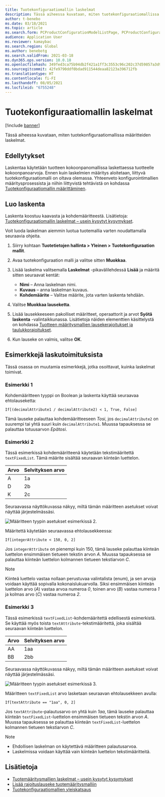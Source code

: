 ```yaml
---
title: Tuotekonfiguraatiomallin laskelmat
description: Tässä aiheessa kuvataan, miten tuotekonfiguraatiomallissa määritteiden laskelmat
author: t-benebo
ms.date: 03/18/2021
ms.topic: article
ms.search.form: PCProductConfigurationModelListPage, PCProductConfigurationModelDetails
audience: Application User
ms.reviewer: kamaybac
ms.search.region: Global
ms.author: benebotg
ms.search.validFrom: 2021-03-18
ms.dyn365.ops.version: 10.0.18
ms.openlocfilehash: 349fed3ca75b94db2f421a1ff3c3553c96c202c37d59857a3d973f3de8f995ad
ms.sourcegitcommit: 42fe9790ddf0bdad911544deaa82123a396712fb
ms.translationtype: HT
ms.contentlocale: fi-FI
ms.lasthandoff: 08/05/2021
ms.locfileid: "6755248"
---
```

# <a name="product-configuration-model-calculations"></a>Tuotekonfiguraatiomallin laskelmat

[!include [banner](../includes/banner.md)]

Tässä aiheessa kuvataan, miten tuotekonfiguraatiomallissa määritteiden laskelmat.

## <a name="prerequisites"></a>Edellytykset

Laskentaa käytetään tuotteen kokoonpanomallissa laskettaessa tuotteelle kokoonpanoarvoja. Ennen kuin laskelmien määritys aloitetaan, liittyvä tuotekonfiguraatiomalli on oltava olemassa. Yhteenveto konfigurointimallien määritysprosessista ja niihin liittyvistä tehtävistä on kohdassa [Tuotekonfiguraatiomallin määrittäminen](set-up-maintain-product-configuration-model.md).

## <a name="create-a-calculation"></a>Luo laskenta

Laskenta koostuu kaavasta ja kohdemääritteestä. Lisätietoja: [Tuotekonfiguraatiomallin laskelmat – usein kysytyt kysymykset](calculate-product-configuration-models.md).

Voit luoda laskelman aiemmin luotua tuotemallia varten noudattamalla seuraavia ohjeita.

1. Siirry kohtaan **Tuotetietojen hallinta \> Yleinen \> Tuotekonfiguraation mallit**.
1. Avaa tuotekonfiguraation malli ja valitse sitten **Muokkaa**.
1. Lisää laskelma valitsemalla **Laskelmat** -pikavälilehdessä **Lisää** ja määritä sitten seuraavat kentät:

    - **Nimi** – Anna laskelman nimi.
    - **Kuvaus** – anna laskelman kuvaus.
    - **Kohdemäärite** – Valitse määrite, jota varten laskenta tehdään.

1. Valitse **Muokkaa lauseketta**.
1. Lisää lausekkeeseen pakolliset määritteet, operaattorit ja arvot **Syötä laskenta** -valintaikkunassa. Lisätietoja näiden elementtien käsittelystä on kohdassa [Tuotteen määritysmallien lausekerajoitukset ja taulukkorajoitukset](expression-constraints-table-constraints-product-configuration-models.md).
1. Kun lauseke on valmis, valitse **OK**.

## <a name="calculation-examples"></a>Esimerkkejä laskutoimituksista

Tässä osassa on muutamia esimerkkejä, jotka osoittavat, kuinka laskelmat toimivat.

### <a name="example-1"></a>Esimerkki 1

Kohdemääritteen tyyppi on Boolean ja laskenta käyttää seuraavaa ehtolauseketta:

`If[(decimalAttribute1 / decimalAttribute2) < 1, True, False]`

Tämä lauseke palauttaa kohdemääritteeseen *Tosi*, jos `decimalAttribute2` on suurempi tai yhtä suuri kuin `decimalAttribute1`. Muussa tapauksessa se palauttaa totuusarvon *Epätosi*.

### <a name="example-2"></a>Esimerkki 2

Tässä esimerkissä kohdemääritteenä käytetään tekstimääritettä `textFixedList`. Tämä määrite sisältää seuraavan kiinteän luettelon.

| Arvo | Selvityksen arvo |
|---|---|
| A | 1a |
| D | 2b |
| K | 2c |

Seuraavassa näyttökuvassa näkyy, miltä tämän määritteen asetukset voivat näyttää järjestelmässäsi.

![Määritteen tyypin asetukset esimerkissä 2.](media/model-calculations-example2.png "Määritteen tyypin asetukset esimerkissä 2")

Määritettä käytetään seuraavassa ehtolausekkeessa:

`If[integerAttribute < 150, 0, 2]`

Jos `integerAttribute` on pienempi kuin 150, tämä lauseke palauttaa kiinteän luettelon ensimmäisen tietueen tekstin arvon *A*. Muussa tapauksessa se palauttaa kiinteän luettelon kolmannen tietueen tekstiarvon *C*.

> [!NOTE]
> Kiinteä luettelo vastaa nollaan perustuvaa valintalista (enum), ja sen arvoja voidaan käyttää sopivalla kokonaislukuarvolla. Siksi ensimmäisen kiinteän luettelon arvo (*A*) vastaa arvoa numeroa *0*, toinen arvo (*B*) vastaa numeroa *1* ja kolmas arvo (*C*) vastaa numeroa *2*.

### <a name="example-3"></a>Esimerkki 3

Tässä esimerkissä `textFixedList`-kohdemääritettä edellisestä esimerkistä. Se käyttää myös toista `textAttribute`-tekstimääritettä, joka sisältää seuraavan kiinteän luettelon.

| Arvo | Selvityksen arvo |
|---|---|
| AA | 1aa |
| BB | 2bb |

Seuraavassa näyttökuvassa näkyy, miltä tämän määritteen asetukset voivat näyttää järjestelmässäsi.

![Määritteen tyypin asetukset esimerkissä 3.](media/model-calculations-example3.png "Määritteen tyypin asetukset esimerkissä 3")

Määritteen `textFixedList` arvo lasketaan seuraavan ehtolausekkeen avulla:

`If[textAttribute == "1aa", 0, 2]`

Jos `textAttribute`-palautusarvo on yhtä kuin *1aa*, tämä lauseke palauttaa kiinteän `textFixedList`-luettelon ensimmäisen tietueen tekstin arvon *A*. Muussa tapauksessa se palauttaa kiinteän `textFixedList`-luettelon kolmannen tietueen tekstiarvon *C*.

> [!NOTE]
> - Ehdollisen laskelman on käytettävä määritteen palautusarvoa.
> - Laskelmissa voidaan käyttää vain kiinteän luettelon tekstimääritteitä.

## <a name="see-also"></a>Lisätietoja

- [Tuotemääritysmallien laskelmat – usein kysytyt kysymykset](calculate-product-configuration-models.md)
- [Lisää rajoituslauseke tuotemääritysmalliin](tasks/add-expression-constraint-product-configuration-model.md)
- [Tuotekonfiguraatiomallien yleiskatsaus](product-configuration-models.md)
